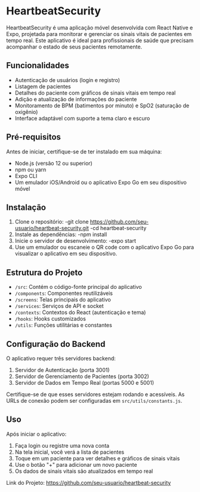 # HeartbeatSecurity

HeartbeatSecurity é uma aplicação móvel desenvolvida com React Native e Expo, projetada para monitorar e gerenciar os sinais vitais de pacientes em tempo real. Este aplicativo é ideal para profissionais de saúde que precisam acompanhar o estado de seus pacientes remotamente.

## Funcionalidades

- Autenticação de usuários (login e registro)
- Listagem de pacientes
- Detalhes do paciente com gráficos de sinais vitais em tempo real
- Adição e atualização de informações do paciente
- Monitoramento de BPM (batimentos por minuto) e SpO2 (saturação de oxigênio)
- Interface adaptável com suporte a tema claro e escuro

## Pré-requisitos

Antes de iniciar, certifique-se de ter instalado em sua máquina:

- Node.js (versão 12 ou superior)
- npm ou yarn
- Expo CLI
- Um emulador iOS/Android ou o aplicativo Expo Go em seu dispositivo móvel

## Instalação

1. Clone o repositório:
    -git clone https://github.com/seu-usuario/heartbeat-security.git
    -cd heartbeat-security
2. Instale as dependências:
    -npm install
3. Inicie o servidor de desenvolvimento:
    -expo start
4. Use um emulador ou escaneie o QR code com o aplicativo Expo Go para visualizar o aplicativo em seu dispositivo.

## Estrutura do Projeto

- `/src`: Contém o código-fonte principal do aplicativo
- `/components`: Componentes reutilizáveis
- `/screens`: Telas principais do aplicativo
- `/services`: Serviços de API e socket
- `/contexts`: Contextos do React (autenticação e tema)
- `/hooks`: Hooks customizados
- `/utils`: Funções utilitárias e constantes

## Configuração do Backend

O aplicativo requer três servidores backend:

1. Servidor de Autenticação (porta 3001)
2. Servidor de Gerenciamento de Pacientes (porta 3002)
3. Servidor de Dados em Tempo Real (portas 5000 e 5001)

Certifique-se de que esses servidores estejam rodando e acessíveis. As URLs de conexão podem ser configuradas em `src/utils/constants.js`.

## Uso

Após iniciar o aplicativo:

1. Faça login ou registre uma nova conta
2. Na tela inicial, você verá a lista de pacientes
3. Toque em um paciente para ver detalhes e gráficos de sinais vitais
4. Use o botão "+" para adicionar um novo paciente
5. Os dados de sinais vitais são atualizados em tempo real


Link do Projeto: https://github.com/seu-usuario/heartbeat-security

